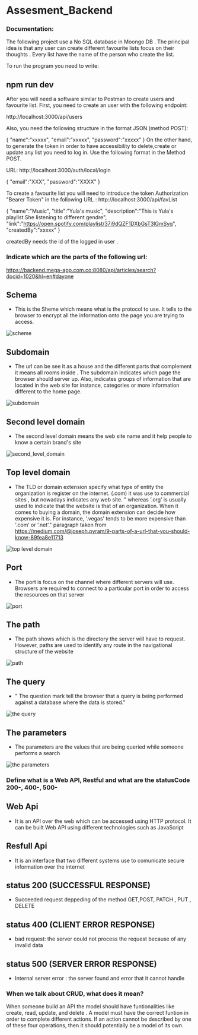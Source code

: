 # Assesment_Backend


### Documentation:

The following project use a No SQL database in Moongo DB . The principal idea is that any user can create different favourite lists focus on their thoughts .
Every list have the name of the person who create the list. 

To run the program you need to write: 

## npm run dev 

After you will need a software similar to Postman to create users and favourite list. First, you need to create an user with the following endpoint:

 http://localhost:3000/api/users

Also, you need the following structure in the format JSON (method POST):

{
        "name":"xxxxx",
        "email":"xxxxx",
        "password":"xxxxx"
    }
On the other hand, to generate the token in order to have accessibility to delete,create or update any list you need to log in. Use the following format in the Method
POST. 

URL:  http://localhost:3000/auth/local/login

{
    "email":"XXX",
    "password":"XXXX"
}

To create a favourite list you will need to introduce the token  Authorization "Bearer Token" in the following URL :  http://localhost:3000/api/favList

{
    "name":"Music",
    "title":"Yula's music",
    "description":"This is Yula's playlist.She listening to different gendre",
    "link":"https://open.spotify.com/playlist/37i9dQZF1DXbGsT3lGmSyq",
    "createdBy":"xxxxx"
}

createdBy needs the id of the logged in user . 


### Indicate which are the parts of the following url: 

https://backend.mega-app.com.co:8080/api/articles/search?docid=1020&hl=en#dayone

## Schema 

  - This is the Sheme which means what is the protocol to use. It tells to the browser to encrypt all the information onto the page you are trying to access. 


![scheme](https://user-images.githubusercontent.com/79812118/211703173-05973314-2308-46a4-8f47-d698cfb25aae.jpg)


## Subdomain

  - The url can be see it as a house and the different parts that complement it means all rooms inside . The subdomain indicates which page the browser should server up. Also, indicates groups of information that are located in the web site for instance, categories or more information different to the home page.


![subdomain](https://user-images.githubusercontent.com/79812118/211704333-05bee641-4884-4d7a-bc98-207b6b70cb23.jpg)


## Second level domain 

 - The second level domain means the web site name and it help people to know a certain brand's site 
 
 
![second_level_domain](https://user-images.githubusercontent.com/79812118/211705781-c92309b9-cf00-4102-a6be-55e5a59e150e.jpg)


## Top level domain 


 - The TLD or domain extension specify what type of entity the organization is register on the internet. (.com) it was use to commercial sites , but nowadays indicates any web site. " whereas ‘.org’ is usually used to indicate that the website is that of an organization. When it comes to buying a domain, the domain extension can decide how expensive it is. For instance, ‘.vegas’ tends to be more expensive than ‘.com’ or ‘.net’." paragraph taken from https://medium.com/@joseph.pyram/9-parts-of-a-url-that-you-should-know-89fea8e11713 
 

![top level domain](https://user-images.githubusercontent.com/79812118/211706164-e1c207fe-7960-473a-aa3a-27487faa7e2f.jpg)

## Port

  - The port  is focus on the channel where different servers will use. Browsers are required to connect to a particular port in order to access the resources on that server
  


![port](https://user-images.githubusercontent.com/79812118/211707358-0b1c4a99-6812-491b-8412-5ed1f5880838.jpg)


## The path 


  - The path shows which is the directory the server will have to request. However, paths are used to identify any route in the navigational structure of the website



![path](https://user-images.githubusercontent.com/79812118/211708060-afa98e3b-c654-4b04-a572-e8c3326024ef.jpg)

## The query 

  - " The question mark tell the browser that a query is being performed against a database where the data is stored." 
 
 
 ![the query](https://user-images.githubusercontent.com/79812118/211709509-65c25b58-90e7-44bd-9267-361099c817b3.jpg)

## The parameters


  - The parameters are the values that are being queried  while someone performs a search

![the parameters](https://user-images.githubusercontent.com/79812118/211709866-b171bd26-2b8f-4086-a5c0-fc31358cd432.jpg)



### Define what is a Web API, Restful and what are the statusCode 200-, 400-, 500-

## Web Api 
  - It is an API over the web which can be accessed using HTTP protocol. It can be built Web API using different technologies such as JavaScript

## Resfull Api

  - It is an interface that two different systems use to comunicate secure information over the internet 

## status 200 (SUCCESSFUL RESPONSE)

  - Succeeded request deppeding of the method GET,POST, PATCH , PUT , DELETE 

## status 400 (CLIENT ERROR RESPONSE)

  - bad request: the server could not process the request because of any invalid data 

## status 500 (SERVER ERROR RESPONSE)


  - Internal server error : the server found and error that it  cannot handle

### When we talk about CRUD, what does it mean?
When someone build an API  the model should have funtionalities like create, read, update, and delete . A model must have the correct funtion in order to complete different actions. If an action cannot be described by one of these four operations, then it should potentially be a model of its own.


